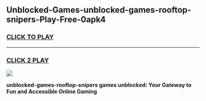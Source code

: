 
## Unblocked-Games-unblocked-games-rooftop-snipers-Play-Free-0apk4
<h3>
<a href="https://premium76.site?title=unblocked-games-rooftop-snipers&ref=23A">CLICK TO PLAY</a></h3>
<hr>

<h3>
<a href="https://premium76.site?title=unblocked-games-rooftop-snipers&ref=23A">CLICK 2 PLAY</a>
  
</h3>

<a href="https://premium76.site?title=unblocked-games-rooftop-snipers&ref=23A"><img src="https://clearcache.store/games.png"></a>


**unblocked-games-rooftop-snipers games unblocked: Your Gateway to Fun and Accessible Online Gaming**
